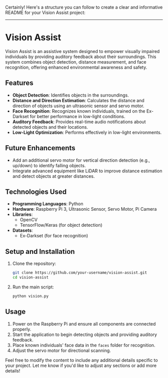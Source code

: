 Certainly! Here's a structure you can follow to create a clear and informative README for your Vision Assist project:

---

# Vision Assist

Vision Assist is an assistive system designed to empower visually impaired individuals by providing auditory feedback about their surroundings. This system combines object detection, distance measurement, and face recognition, offering enhanced environmental awareness and safety.

## Features

- **Object Detection**: Identifies objects in the surroundings.
- **Distance and Direction Estimation**: Calculates the distance and direction of objects using an ultrasonic sensor and servo motor.
- **Face Recognition**: Recognizes known individuals, trained on the Ex-Darkset for better performance in low-light conditions.
- **Auditory Feedback**: Provides real-time audio notifications about detected objects and their locations.
- **Low-Light Optimization**: Performs effectively in low-light environments.

## Future Enhancements

- Add an additional servo motor for vertical direction detection (e.g., up/down) to identify falling objects.
- Integrate advanced equipment like LiDAR to improve distance estimation and detect objects at greater distances.

## Technologies Used

- **Programming Languages**: Python
- **Hardware**: Raspberry Pi 3, Ultrasonic Sensor, Servo Motor, Pi Camera
- **Libraries**:
  - OpenCV
  - TensorFlow/Keras (for object detection)
- **Datasets**:
  - Ex-Darkset (for face recognition)

## Setup and Installation

1. Clone the repository:
   ```bash
   git clone https://github.com/your-username/vision-assist.git
   cd vision-assist
   ```

2. Run the main script:
   ```bash
   python vision.py
   ```

## Usage

1. Power on the Raspberry Pi and ensure all components are connected properly.
2. Start the application to begin detecting objects and providing auditory feedback.
3. Place known individuals' face data in the `faces` folder for recognition.
4. Adjust the servo motor for directional scanning.






Feel free to modify the content to include any additional details specific to your project. Let me know if you'd like to adjust any sections or add more details!

